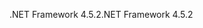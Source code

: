 <span data-ttu-id="7602c-101">.NET Framework 4.5.2</span><span class="sxs-lookup"><span data-stu-id="7602c-101">.NET Framework 4.5.2</span></span>